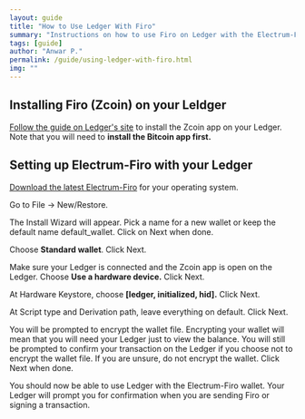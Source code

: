 ```yaml
---
layout: guide
title: "How to Use Ledger With Firo"
summary: "Instructions on how to use Firo on Ledger with the Electrum-Firo wallet"
tags: [guide]
author: "Anwar P."
permalink: /guide/using-ledger-with-firo.html
img: ""
---
```

## Installing Firo (Zcoin) on your Leldger

[Follow the guide on Ledger's site](https://support.ledger.com/hc/en-us/articles/360006543693-Zcoin-Firo-XZC-) to install the Zcoin app on your Ledger. Note that you will need to **install the Bitcoin app first.**

## Setting up Electrum-Firo with your Ledger

[Download the latest Electrum-Firo](https://github.com/firoorg/electrum-firo/releases/latest) for your operating system.

Go to File -> New/Restore. 

The Install Wizard will appear. Pick a name for a new wallet or keep the default name default_wallet. Click on Next when done.

Choose **Standard wallet**. Click Next.

Make sure your Ledger is connected and the Zcoin app is open on the Ledger. Choose **Use a hardware device.** Click Next.

At Hardware Keystore, choose **[ledger, initialized, hid].** Click Next.

At Script type and Derivation path, leave everything on default. Click Next.

You will be prompted to encrypt the wallet file. Encrypting your wallet will mean that you will need your Ledger just to view the balance. You will still be prompted to confirm your transaction on the Ledger if you choose not to encrypt the wallet file. If you are unsure, do not encrypt the wallet. Click Next when done.

You should now be able to use Ledger with the Electrum-Firo wallet. Your Ledger will prompt you for confirmation when you are sending Firo or signing a transaction.
